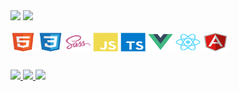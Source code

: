  <div>
  <img height="180em" src="https://github-readme-stats.vercel.app/api?username=Kallil-Belmonte&theme=vue-dark&show_icons=true&include_all_commits=true&count_private=true"/>
  <img height="180em" src="https://github-readme-stats.vercel.app/api/top-langs/?username=Kallil-Belmonte&theme=vue-dark&layout=compact&langs_count=8"/>
</div>

<br>

<div>
  <img align="center" alt="HTML" height="30" width="40" src="https://raw.githubusercontent.com/devicons/devicon/master/icons/html5/html5-original.svg" />
  <img align="center" alt="CSS" height="30" width="40" src="https://raw.githubusercontent.com/devicons/devicon/master/icons/css3/css3-original.svg" />
  <img align="center" alt="CSS" height="30" width="40" src="https://raw.githubusercontent.com/devicons/devicon/master/icons/sass/sass-original.svg" />
  <img align="center" alt="JavaScript" height="30" width="40" src="https://raw.githubusercontent.com/devicons/devicon/master/icons/javascript/javascript-plain.svg" />
  <img align="center" alt="TypeScript" height="30" width="40" src="https://raw.githubusercontent.com/devicons/devicon/master/icons/typescript/typescript-plain.svg" />
  <img align="center" alt="Vue" height="30" width="40" src="https://raw.githubusercontent.com/devicons/devicon/master/icons/vuejs/vuejs-original.svg" />
  <img align="center" alt="React" height="30" width="40" src="https://raw.githubusercontent.com/devicons/devicon/master/icons/react/react-original.svg" />
  <img align="center" alt="Angular" height="30" width="40" src="https://raw.githubusercontent.com/devicons/devicon/master/icons/angularjs/angularjs-original.svg" />
</div>

##
 
<div>
  <a href="https://www.linkedin.com/in/kallil-belmonte/" target="_blank">
    <img src="https://img.shields.io/badge/LinkedIn-0077B5?style=for-the-badge&logo=linkedin&logoColor=white" />
  </a>
  <a href="https://codepen.io/kallil-belmonte" target="_blank">
    <img src="https://img.shields.io/badge/-Codepen-1e1f26?style=for-the-badge&logo=codepen&logoColor=white" />
  </a>
  <a href="https://www.behance.net/kallil" target="_blank">
    <img src="https://img.shields.io/badge/-Behance-0057ff?style=for-the-badge&logo=behance&logoColor=white" />
  </a>
</div>
